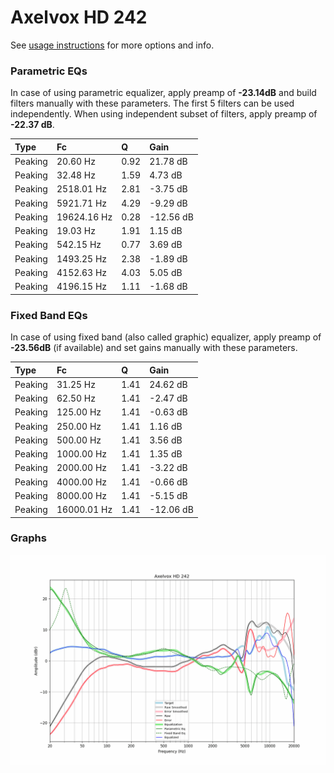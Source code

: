 # Axelvox HD 242
See [usage instructions](https://github.com/jaakkopasanen/AutoEq#usage) for more options and info.

### Parametric EQs
In case of using parametric equalizer, apply preamp of **-23.14dB** and build filters manually
with these parameters. The first 5 filters can be used independently.
When using independent subset of filters, apply preamp of **-22.37 dB**.

| Type    | Fc          |    Q | Gain      |
|:--------|:------------|:-----|:----------|
| Peaking | 20.60 Hz    | 0.92 | 21.78 dB  |
| Peaking | 32.48 Hz    | 1.59 | 4.73 dB   |
| Peaking | 2518.01 Hz  | 2.81 | -3.75 dB  |
| Peaking | 5921.71 Hz  | 4.29 | -9.29 dB  |
| Peaking | 19624.16 Hz | 0.28 | -12.56 dB |
| Peaking | 19.03 Hz    | 1.91 | 1.15 dB   |
| Peaking | 542.15 Hz   | 0.77 | 3.69 dB   |
| Peaking | 1493.25 Hz  | 2.38 | -1.89 dB  |
| Peaking | 4152.63 Hz  | 4.03 | 5.05 dB   |
| Peaking | 4196.15 Hz  | 1.11 | -1.68 dB  |

### Fixed Band EQs
In case of using fixed band (also called graphic) equalizer, apply preamp of **-23.56dB**
(if available) and set gains manually with these parameters.

| Type    | Fc          |    Q | Gain      |
|:--------|:------------|:-----|:----------|
| Peaking | 31.25 Hz    | 1.41 | 24.62 dB  |
| Peaking | 62.50 Hz    | 1.41 | -2.47 dB  |
| Peaking | 125.00 Hz   | 1.41 | -0.63 dB  |
| Peaking | 250.00 Hz   | 1.41 | 1.16 dB   |
| Peaking | 500.00 Hz   | 1.41 | 3.56 dB   |
| Peaking | 1000.00 Hz  | 1.41 | 1.35 dB   |
| Peaking | 2000.00 Hz  | 1.41 | -3.22 dB  |
| Peaking | 4000.00 Hz  | 1.41 | -0.66 dB  |
| Peaking | 8000.00 Hz  | 1.41 | -5.15 dB  |
| Peaking | 16000.01 Hz | 1.41 | -12.06 dB |

### Graphs
![](./Axelvox%20HD%20242.png)